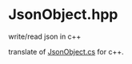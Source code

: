 # JsonObject.hpp
write/read json in c++

translate of [JsonObject.cs](https://github.com/oblerion/JsonObject.cs) for c++.
